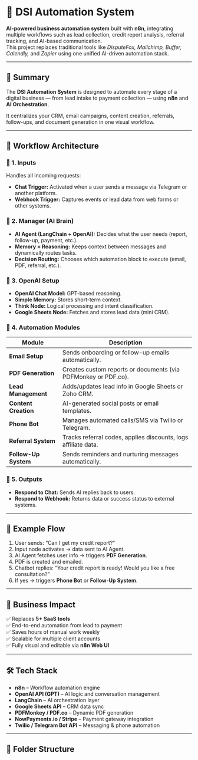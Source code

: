 # 🧠 DSI Automation System

**AI-powered business automation system** built with **n8n**, integrating multiple workflows such as lead collection, credit report analysis, referral tracking, and AI-based communication.  
This project replaces traditional tools like *DisputeFox, Mailchimp, Buffer, Calendly,* and *Zapier* using one unified AI-driven automation stack.

---

## 🚀 Summary

The **DSI Automation System** is designed to automate every stage of a digital business — from lead intake to payment collection — using **n8n** and **AI Orchestration**.

It centralizes your CRM, email campaigns, content creation, referrals, follow-ups, and document generation in one visual workflow.

---

## 🧩 Workflow Architecture

### 🔹 1. Inputs
Handles all incoming requests:
- **Chat Trigger:** Activated when a user sends a message via Telegram or another platform.
- **Webhook Trigger:** Captures events or lead data from web forms or other systems.

### 🔹 2. Manager (AI Brain)
- **AI Agent (LangChain + OpenAI):** Decides what the user needs (report, follow-up, payment, etc.).
- **Memory + Reasoning:** Keeps context between messages and dynamically routes tasks.
- **Decision Routing:** Chooses which automation block to execute (email, PDF, referral, etc.).

### 🔹 3. OpenAI Setup
- **OpenAI Chat Model:** GPT-based reasoning.
- **Simple Memory:** Stores short-term context.
- **Think Node:** Logical processing and intent classification.
- **Google Sheets Node:** Fetches and stores lead data (mini CRM).

### 🔹 4. Automation Modules
| Module | Description |
|--------|--------------|
| **Email Setup** | Sends onboarding or follow-up emails automatically. |
| **PDF Generation** | Creates custom reports or documents (via PDFMonkey or PDF.co). |
| **Lead Management** | Adds/updates lead info in Google Sheets or Zoho CRM. |
| **Content Creation** | AI-generated social posts or email templates. |
| **Phone Bot** | Manages automated calls/SMS via Twilio or Telegram. |
| **Referral System** | Tracks referral codes, applies discounts, logs affiliate data. |
| **Follow-Up System** | Sends reminders and nurturing messages automatically. |

### 🔹 5. Outputs
- **Respond to Chat:** Sends AI replies back to users.
- **Respond to Webhook:** Returns data or success status to external systems.

---

## 🔄 Example Flow

1. User sends: “Can I get my credit report?”
2. Input node activates → data sent to AI Agent.
3. AI Agent fetches user info → triggers **PDF Generation**.
4. PDF is created and emailed.
5. Chatbot replies: “Your credit report is ready! Would you like a free consultation?”
6. If yes → triggers **Phone Bot** or **Follow-Up System**.

---

## 💼 Business Impact

✅ Replaces **5+ SaaS tools**  
✅ End-to-end automation from lead to payment  
✅ Saves hours of manual work weekly  
✅ Scalable for multiple client accounts  
✅ Fully visual and editable via **n8n Web UI**

---

## 🛠️ Tech Stack

- **n8n** – Workflow automation engine  
- **OpenAI API (GPT)** – AI logic and conversation management  
- **LangChain** – AI orchestration layer  
- **Google Sheets API** – CRM data sync  
- **PDFMonkey / PDF.co** – Dynamic PDF generation  
- **NowPayments.io / Stripe** – Payment gateway integration  
- **Twilio / Telegram Bot API** – Messaging & phone automation  

---

## 📁 Folder Structure


